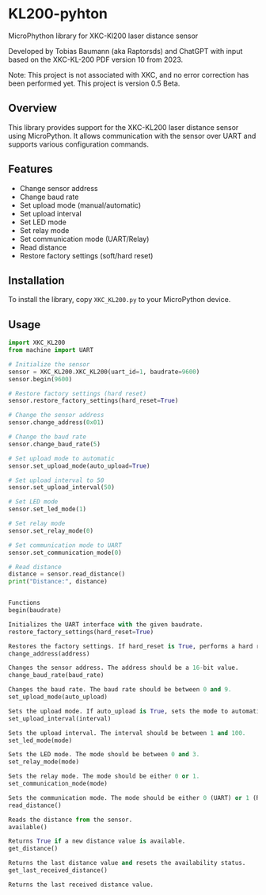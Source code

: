 # KL200-pyhton
MicroPhython library for XKC-Kl200 laser distance sensor

Developed by Tobias Baumann (aka Raptorsds) and ChatGPT with input based on the XKC-KL-200 PDF version 10 from 2023.

Note: This project is not associated with XKC, and no error correction has been performed yet. This project is version 0.5 Beta.


## Overview

This library provides support for the XKC-KL200 laser distance sensor using MicroPython. It allows communication with the sensor over UART and supports various configuration commands.

## Features

- Change sensor address
- Change baud rate
- Set upload mode (manual/automatic)
- Set upload interval
- Set LED mode
- Set relay mode
- Set communication mode (UART/Relay)
- Read distance
- Restore factory settings (soft/hard reset)

## Installation

To install the library, copy `XKC_KL200.py` to your MicroPython device.

## Usage

```python
import XKC_KL200
from machine import UART

# Initialize the sensor
sensor = XKC_KL200.XKC_KL200(uart_id=1, baudrate=9600)
sensor.begin(9600)

# Restore factory settings (hard reset)
sensor.restore_factory_settings(hard_reset=True)

# Change the sensor address
sensor.change_address(0x01)

# Change the baud rate
sensor.change_baud_rate(5)

# Set upload mode to automatic
sensor.set_upload_mode(auto_upload=True)

# Set upload interval to 50
sensor.set_upload_interval(50)

# Set LED mode
sensor.set_led_mode(1)

# Set relay mode
sensor.set_relay_mode(0)

# Set communication mode to UART
sensor.set_communication_mode(0)

# Read distance
distance = sensor.read_distance()
print("Distance:", distance)


Functions
begin(baudrate)

Initializes the UART interface with the given baudrate.
restore_factory_settings(hard_reset=True)

Restores the factory settings. If hard_reset is True, performs a hard reset (0xFE); otherwise, performs a soft reset (0xFD).
change_address(address)

Changes the sensor address. The address should be a 16-bit value.
change_baud_rate(baud_rate)

Changes the baud rate. The baud rate should be between 0 and 9.
set_upload_mode(auto_upload)

Sets the upload mode. If auto_upload is True, sets the mode to automatic; otherwise, sets it to manual.
set_upload_interval(interval)

Sets the upload interval. The interval should be between 1 and 100.
set_led_mode(mode)

Sets the LED mode. The mode should be between 0 and 3.
set_relay_mode(mode)

Sets the relay mode. The mode should be either 0 or 1.
set_communication_mode(mode)

Sets the communication mode. The mode should be either 0 (UART) or 1 (Relay).
read_distance()

Reads the distance from the sensor.
available()

Returns True if a new distance value is available.
get_distance()

Returns the last distance value and resets the availability status.
get_last_received_distance()

Returns the last received distance value.

